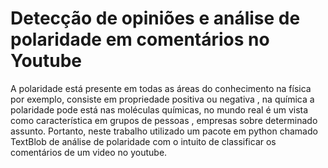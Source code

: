 # Detecção de opiniões e análise de polaridade em comentários no Youtube



A polaridade está presente em todas as áreas do conhecimento na física por exemplo, consiste em  propriedade positiva ou negativa , na química a polaridade pode está nas  moléculas químicas, no mundo real é um vista como característica em grupos de pessoas , empresas sobre determinado assunto. Portanto, neste trabalho utilizado um pacote em python chamado TextBlob de análise de polaridade com o intuito de classificar os comentários de um video no youtube.
